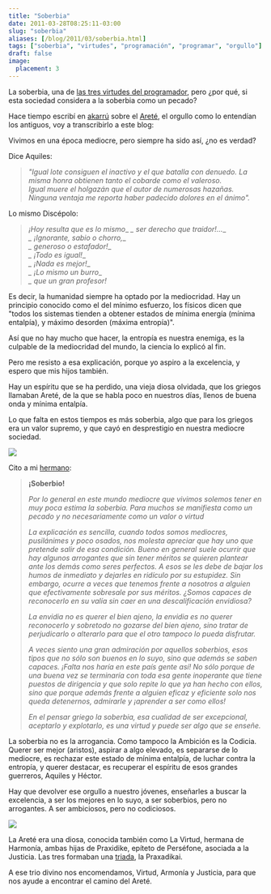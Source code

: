 ```yaml
---
title: "Soberbia"
date: 2011-03-28T08:25:11-03:00
slug: "soberbia"
aliases: [/blog/2011/03/soberbia.html]
tags: ["soberbia", "virtudes", "programación", "programar", "orgullo"]
draft: false
image:
  placement: 3
---
```

La soberbia, una de [las tres virtudes del programador](/blog/2010/11/las-tres-grandes-virtudes-de-un-programador.html),
pero ¿por qué, si esta sociedad considera a la soberbia como un pecado?

Hace tiempo escribí en [akarrú](http://www.akarru.com) sobre el
[Areté](https://www.akarru.com/blog/2010/12/11/arete/), el orgullo como lo
entendían los antiguos, voy a transcribirlo a este blog:

Vivimos en una época mediocre, pero siempre ha sido así, ¿no es verdad?

Dice Aquiles:

> *"Igual lote consiguen el inactivo y el que batalla con denuedo. La
> misma honra obtienen tanto el cobarde como el valeroso.\
> Igual muere el holgazán que el autor de numerosas hazañas.\
> Ninguna ventaja me reporta haber padecido dolores en el ánimo".*

Lo mismo Discépolo:

> *¡Hoy resulta que es lo mismo*\_ *\_ ser derecho que traidor!\...*\_\
> *\_ ¡Ignorante, sabio o chorro,*\_\
> *\_ generoso o estafador!*\_\
> *\_ ¡Todo es igual!*\_\
> *\_ ¡Nada es mejor!*\_\
> *\_ ¡Lo mismo un burro*\_\
> *\_ que un gran profesor!*

Es decir, la humanidad siempre ha optado por la mediocridad. Hay un
principio conocido como el del mínimo esfuerzo, los físicos dicen que
"todos los sistemas tienden a obtener estados de mínima energía (mínima
entalpía), y máximo desorden (máxima entropía)".

Así que no hay mucho que hacer, la entropía es nuestra enemiga, es la
culpable de la mediocridad del mundo, la ciencia lo explicó al fin.

Pero me resisto a esa explicación, porque yo aspiro a la excelencia, y
espero que mis hijos también.

Hay un espíritu que se ha perdido, una vieja diosa olvidada, que los
griegos llamaban Areté, de la que se habla poco en nuestros días, llenos
de buena onda y mínima entalpía.

Lo que falta en estos tiempos es más soberbia, algo que para los griegos
era un valor supremo, y que cayó en desprestigio en nuestra mediocre
sociedad.

![](https://www.akarru.com/images/2010/12/Aquiles-y-H%C3%A9ctor.jpg)

Cito a mi
[hermano](http://www.ricardodiaz.org/2010/11/22/arete-para-mi-amiga-andrea/):

> **¡Soberbio!**
>
> *Por lo general en este mundo mediocre que vivimos solemos tener en muy
poca estima la soberbia. Para muchos se manifiesta como un pecado y no
necesariamente como un valor o virtud*
>
> *La explicación es sencilla, cuando todos somos mediocres, pusilánimes y
poco osados, nos molesta apreciar que hay uno que pretende salir de esa
condición. Bueno en general suele ocurrir que hay algunos arrogantes que
sin tener méritos se quieren plantear ante los demás como seres
perfectos. A esos se les debe de bajar los humos de inmediato y dejarles
en ridículo por su estupidez. Sin embargo, ocurre a veces que tenemos
frente a nosotros a alguien que efectivamente sobresale por sus méritos.
¿Somos capaces de reconocerlo en su valía sin caer en una
descalificación envidiosa?*
>
> *La envidia no es querer el bien ajeno, la envidia es no querer
reconocerlo y sobretodo no gozarse del bien ajeno, sino tratar de
perjudicarlo o alterarlo para que el otro tampoco lo pueda disfrutar.*
>
> *A veces siento una gran admiración por aquellos soberbios, esos tipos
que no sólo son buenos en lo suyo, sino que además se saben capaces.
¡Falta nos haría en este país gente así! No sólo porque de una buena vez
se terminaría con toda esa gente inoperante que tiene puestos de
dirigencia y que solo repite lo que ya han hecho con ellos, sino que
porque además frente a alguien eficaz y eficiente solo nos queda
detenernos, admirarle y ¡aprender a ser como ellos!*
>
> *En el pensar griego la soberbia, esa cualidad de ser excepcional,
aceptarlo y explotarlo, es una virtud y puede ser algo que se enseñe.*

La soberbia no es la arrogancia. Como tampoco la Ambición es la Codicia.
Querer ser mejor (aristos), aspirar a algo elevado, es separarse de lo
mediocre, es rechazar este estado de mínima entalpía, de luchar contra
la entropía, y querer destacar, es recuperar el espíritu de esos grandes
guerreros, Aquiles y Héctor.

Hay que devolver ese orgullo a nuestro jóvenes, enseñarles a buscar la
excelencia, a ser los mejores en lo suyo, a ser soberbios, pero no
arrogantes. A ser ambiciosos, pero no codiciosos.

![](http://www.akarru.org/blog/wp-content/uploads/2010/12/AreteEnEfeso-181x300.jpg)

La Areté era una diosa, conocida también como La Virtud, hermana de
Harmonía, ambas hijas de Praxidike, epíteto de Perséfone, asociada a la
Justicia. Las tres formaban una
[triada](http://www.akarru.org/blog/2010/07/tres/), la Praxadikai.

A ese trio divino nos encomendamos, Virtud, Armonía y Justicia, para que
nos ayude a encontrar el camino del Areté.
